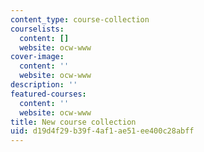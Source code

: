 ```yaml
---
content_type: course-collection
courselists:
  content: []
  website: ocw-www
cover-image:
  content: ''
  website: ocw-www
description: ''
featured-courses:
  content: ''
  website: ocw-www
title: New course collection
uid: d19d4f29-b39f-4af1-ae51-ee400c28abff
---
```

